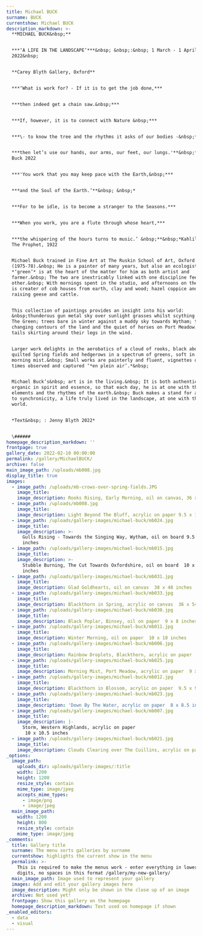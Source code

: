 ```yaml
---
title: Michael BUCK
surname: BUCK
currentshow: Michael BUCK
description_markdown: >-
  **MICHAEL BUCK&nbsp;**


  ***‘A LIFE IN THE LANDSCAPE’***&nbsp; &nbsp;:&nbsp; 1 March - 1 April
  2022&nbsp;


  **Carey Blyth Gallery, Oxford**


  ***‘What is work for? - If it is to get the job done,***


  ***then indeed get a chain saw.&nbsp;***


  ***If, however, it is to connect with Nature &nbsp;***


  ***\- to know the tree and the rhythms it asks of our bodies -&nbsp;***


  ***then let’s use our hands, our arms, our feet, our lungs.'**&nbsp;* Michael
  Buck 2022


  ***'You work that you may keep pace with the Earth,&nbsp;***


  ***and the Soul of the Earth.’**&nbsp; &nbsp;*


  ***For to be idle, is to become a stranger to the Seasons.***


  ***When you work, you are a flute through whose heart,***


  ***the whispering of the hours turns to music.’ &nbsp;**&nbsp;*Kahlil Gibran,
  The Prophet, 1922


  Michael Buck trained in Fine Art at The Ruskin School of Art, Oxford
  (1975-78).&nbsp; He is a painter of many years, but also an ecologist, and
  *‘green’* is at the heart of the matter for him as both artist and
  farmer.&nbsp; The two are inextricably linked with one discipline feeding the
  other.&nbsp; With mornings spent in the studio, and afternoons on the land, he
  is creater of cob houses from earth, clay and wood; hazel coppice and fencing;
  raising geese and cattle.


  This collection of paintings provides an insight into his world:
  &nbsp;thunderous gun metal sky over sunlight grasses whilst scything hay on
  The Green; trees bare in winter against a muddy sky towards Wytham; the
  changing contours of the land and the quiet of horses on Port Meadow, their
  tails skirting around their legs in the wind.


  Larger work delights in the aerobatics of a cloud of rooks, black above
  quilted Spring fields and hedgerows in a spectrum of greens, soft in the
  morning mist.&nbsp; Small works are painterly and fluent, vignettes of older
  times observed and captured ‘*en plein air’.*&nbsp;


  Michael Buck’s&nbsp; art is in the living.&nbsp; It is both authentic and
  organic in spirit and essence, so that each day, he is at one with the
  elements and the rhythms of the earth.&nbsp; Buck makes a stand for a return
  to synchronicity, a life truly lived in the landscape, at one with the natural
  world.


  *Text&nbsp; : Jenny Blyth 2022*


  \######
homepage_description_markdown: ''
frontpage: true
gallery_date: 2022-02-10 00:00:00
permalink: /gallery/MichaelBUCK/
archive: false
main_image_path: /uploads/mb008.jpg
display_title: true
images:
  - image_path: /uploads/mb-crows-over-spring-fields.JPG
    image_title:
    image_description: Rooks Rising, Early Morning, oil on canvas, 36 x 65 inches £3500 SOLD
  - image_path: /uploads/mb008.jpg
    image_title:
    image_description: Light Beyond The Bluff, acrylic on paper 9.5 x 12 inches
  - image_path: /uploads/gallery-images/michael-buck/mb024.jpg
    image_title:
    image_description: >-
      Gulls Rising - Towards the Singing Way, Wytham, oil on board 9.5 x 7.5
      inches
  - image_path: /uploads/gallery-images/michael-buck/mb015.jpg
    image_title:
    image_description: >-
      Stubble Burning, The Cut Towards Oxfordshire, oil on board  10 x 9.5
      inches
  - image_path: /uploads/gallery-images/michael-buck/mb031.jpg
    image_title:
    image_description: Glad Goldhearts, oil on canvas  38 x 48 inches
  - image_path: /uploads/gallery-images/michael-buck/mb033.jpg
    image_title:
    image_description: Blackthorn in Spring, acrylic on canvas  36 x 54 inches
  - image_path: /uploads/gallery-images/michael-buck/mb030.jpg
    image_title:
    image_description: Black Poplar, Binsey, oil on paper  9 x 8 inches
  - image_path: /uploads/gallery-images/michael-buck/mb011.jpg
    image_title:
    image_description: Winter Morning, oil on paper  10 x 10 inches
  - image_path: /uploads/gallery-images/michael-buck/mb006.jpg
    image_title:
    image_description: Rainbow Droplets, Blackthorn, acrylic on paper   9.5 x 9.5 inches
  - image_path: /uploads/gallery-images/michael-buck/mb025.jpg
    image_title:
    image_description: Morning Mist, Port Meadow, acrylic on paper  9 x 9 inches
  - image_path: /uploads/gallery-images/michael-buck/mb012.jpg
    image_title:
    image_description: Blackthorn in Blossom, acrylic on paper  9.5 x 9.5 inches
  - image_path: /uploads/gallery-images/michael-buck/mb023.jpg
    image_title:
    image_description: 'Down By The Water, acrylic on paper  8 x 8.5 inches '
  - image_path: /uploads/gallery-images/michael-buck/mb007.jpg
    image_title:
    image_description: |-
      Storm, Western Highlands, acrylic on paper 
       10 x 10.5 inches
  - image_path: /uploads/gallery-images/michael-buck/mb021.jpg
    image_title:
    image_description: Clouds Clearing over The Cuillins, acrylic on paper  9 x 9 inches
_options:
  image_path:
    uploads_dir: uploads/gallery-images/:title
    width: 1200
    height: 1200
    resize_style: contain
    mime_type: image/jpeg
    accepts_mime_types:
      - image/png
      - image/jpeg
  main_image_path:
    width: 1200
    height: 800
    resize_style: contain
    mime_type: image/jpeg
_comments:
  title: Gallery title
  surname: The menu sorts galleries by surname
  currentshow: highlights the current show in the menu
  permalink: >-
    This is required to make the menus work - enter everything in lower case, no
    digits, no spaces in this format /gallery/my-new-gallery/
  main_image_path: Image used to represent your gallery
  images: Add and edit your gallery images here
  image_description: Might only be shown in the close up of an image
  archive: Not used yet!
  frontpage: Show this gallery on the homepage
  homepage_description_markdown: Text used on homepage if shown
_enabled_editors:
  - data
  - visual
---
```

